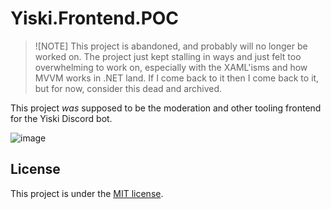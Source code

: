 ﻿# Yiski.Frontend.POC

> ![NOTE]
> This project is abandoned, and probably will no longer be worked on. The project just kept stalling in ways and just 
> felt too overwhelming to work on, especially with the XAML'isms and how MVVM works in .NET land. If I come back to it 
> then I come back to it, but for now, consider this dead and archived.

This project *was* supposed to be the moderation and other tooling frontend for the Yiski Discord bot.

![image](https://github.com/user-attachments/assets/94e08e9f-9d6d-481e-9164-440fb76b6e94)

## License

This project is under the [MIT license](LICENSE).